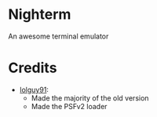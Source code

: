 # Nighterm
An awesome terminal emulator 

# Credits
- [lolguy91](https://github.com/lolguy91):
  - Made the majority of the old version
  - Made the PSFv2 loader
